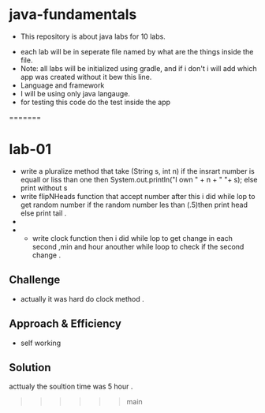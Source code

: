 # java-fundamentals
 * This repository is about java labs for 10 labs.
 - each lab will be in seperate file named by what are the things inside the file.
 - Note: all labs will be initialized using gradle, and if i don't i will add which app was created without it bew this line.
 - Language and framework
- I will be using only java langauge.
- for testing this code do the test inside the app

=======
# lab-01
<!-- Short summary or background information -->
 * write a pluralize method that take (String s, int n) if the insrart number is equall or liss than one then System.out.println("I own " + n + " "+ s); else print without s
 * write flipNHeads function  that accept number after this i did while lop to get random number if the random number les than (.5)then print head else print tail .
 * 
 *   * write clock  function then i did while lop to get change in each second ,min and hour anouther while loop to check if the second change  .

## Challenge
<!-- Description of the challenge -->
 * actually it was hard  do clock method  .

## Approach & Efficiency
<!-- What approach did you take? Why? What is the Big O space/time for this approach? -->
 * self working

## Solution
<!-- Embedded whiteboard image -->
acttualy the soultion time was 5 hour .
>>>>>> main
